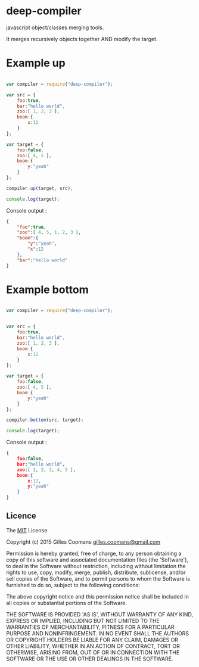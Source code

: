 # deep-compiler

javascript object/classes merging tools.

It merges recursively objects together AND modify the target.

# Example up

```javascript

var compiler = require("deep-compiler");

var src = {
	foo:true,
	bar:"hello world",
	zoo:[ 1, 2, 3 ],
	boom:{
		x:12
	}
};

var target = {
	foo:false,
	zoo:[ 4, 5 ],
	boom:{
		y:"yeah"
	}
};

compiler.up(target, src);

console.log(target);
```
Console output : 
```json
{
	"foo":true,
	"zoo":[ 4, 5, 1, 2, 3 ],
	"boom":{
		"y":"yeah",
		"x":12
	},
	"bar":"hello world"
}
```


# Example bottom

```javascript

var compiler = require("deep-compiler");


var src = {
	foo:true,
	bar:"hello world",
	zoo:[ 1, 2, 3 ],
	boom:{
		x:12
	}
};

var target = {
	foo:false,
	zoo:[ 4, 5 ],
	boom:{
		y:"yeah"
	}
};

compiler.bottom(src, target);

console.log(target);
```
Console output : 
```json
{
	foo:false,
	bar:"hello world",
	zoo:[ 1, 2, 3, 4, 5 ],
	boom:{
		x:12,
		y:"yeah"
	}
}
```


## Licence

The [MIT](http://opensource.org/licenses/MIT) License

Copyright (c) 2015 Gilles Coomans <gilles.coomans@gmail.com>

Permission is hereby granted, free of charge, to any person obtaining a copy of this software and associated documentation files (the 'Software'), to deal in the Software without restriction, including without limitation the rights to use, copy, modify, merge, publish, distribute, sublicense, and/or sell copies of the Software, and to permit persons to whom the Software is furnished to do so, subject to the following conditions:

The above copyright notice and this permission notice shall be included in all copies or substantial portions of the Software.

THE SOFTWARE IS PROVIDED 'AS IS', WITHOUT WARRANTY OF ANY KIND, EXPRESS OR IMPLIED, INCLUDING BUT NOT LIMITED TO THE WARRANTIES OF MERCHANTABILITY, FITNESS FOR A PARTICULAR PURPOSE AND NONINFRINGEMENT. IN NO EVENT SHALL THE AUTHORS OR COPYRIGHT HOLDERS BE LIABLE FOR ANY CLAIM, DAMAGES OR OTHER LIABILITY, WHETHER IN AN ACTION OF CONTRACT, TORT OR OTHERWISE, ARISING FROM, OUT OF OR IN CONNECTION WITH THE SOFTWARE OR THE USE OR OTHER DEALINGS IN THE SOFTWARE.
